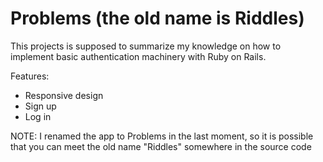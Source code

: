 # Problems (the old name is Riddles)

This projects is supposed to summarize my knowledge on how to implement basic authentication machinery with Ruby on Rails.

Features:
* Responsive design
* Sign up
* Log in

NOTE: I renamed the app to Problems in the last moment, so it is possible that you can meet the old name "Riddles" somewhere in the source code
